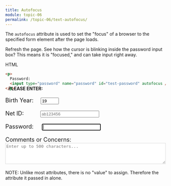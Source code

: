 ```yaml
---
title: Autofocus
module: topic-06
permalink: /topic-06/text-autofocus/
---
```


<div class="divider-heading"></div>

The `autofocus` attribute is used to set the "focus" of a browser to the specified form element after the page loads.

Refresh the page. See how the cursor is blinking inside the password input box? This means it is "focused," and can take input right away.


<div class="code-heading">
  <span class="html">HTML</span>
</div>

```html
<p>
  Password:
  <input type="password" name="password" id="test-password" autofocus />
</p>
```

<div class="row" style="margin-top: -30px;">
  <div class="col-lg-12">
    <div class="bs-component">
      <div class="panel panel-success">
        <div class="panel-heading">
          <h4 style="text-transform: uppercase; margin: inherit;">
            <i class="fa fa-check-circle" aria-hidden="true" style="margin-right: 10px"></i>
            Please Enter:
          </h4>
        </div>
          <div class="panel-body">
            <p style="font-size: large;">
              <span style="margin-right: 1em;">Birth Year:</span>
              <input type="text" name="name" id="test-date" maxlength="4" size="4" value="19" />
            </p>
            <p style="font-size: large;">
              <span style="margin-right: 2.6em;">Net ID:</span>
              <input type="text" name="name" id="test-text" placeholder="ab123456" />
            </p>
            <p style="font-size: large;">
              <span style="margin-right: 1.2em;">Password:</span>
              <input type="password" name="password" id="test-password" maxlength="15" autofocus/>
            </p>
            <p style="font-size: large;">
              <span style="margin-right: 1.26em;">Comments or Concerns:</span>
              <textarea name="comments" id="test-textarea" cols="20" rows="4" style="width:100%; border-color: #D8D8D8 !important; color: #777; font-size: medium">Enter up to 500 characters...</textarea>
            </p>
          </div>
      </div>
    </div>
  </div>
</div>


<span class="label label-info">NOTE:</span> Unlike most attributes, there is no "value" to assign. Therefore the attribute it passed in alone.

